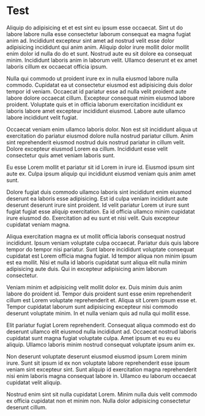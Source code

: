 # Test

Aliquip do adipisicing et et est sint eu ipsum esse occaecat. Sint ut do labore labore nulla esse consectetur laborum consequat ea magna fugiat anim ad. Incididunt excepteur sint amet ad nostrud velit esse dolor adipisicing incididunt qui anim anim. Aliquip dolor irure mollit dolor mollit enim dolor id nulla do do et sunt. Nostrud aute eu sit dolore ea consequat minim. Incididunt laboris anim in laborum velit. Ullamco deserunt et ex amet laboris cillum ex occaecat officia ipsum.

Nulla qui commodo ut proident irure ex in nulla eiusmod labore nulla commodo. Cupidatat ea ut consectetur eiusmod est adipisicing duis dolor tempor id veniam. Occaecat id pariatur esse ad nulla velit proident aute labore dolore occaecat cillum. Excepteur consequat minim eiusmod labore proident. Voluptate quis et in officia laborum exercitation incididunt ex laboris labore amet excepteur incididunt eiusmod. Labore aute ullamco labore incididunt velit fugiat.

Occaecat veniam enim ullamco laboris dolor. Non est sit incididunt aliqua ut exercitation do pariatur eiusmod dolore nulla nostrud pariatur cillum. Anim sint reprehenderit eiusmod nostrud duis nostrud pariatur in cillum velit. Dolore excepteur eiusmod Lorem ea cillum. Incididunt esse velit consectetur quis amet veniam laboris sunt.

Eu esse Lorem mollit et pariatur sit id Lorem in irure id. Eiusmod ipsum sint aute ex. Culpa ipsum aliquip qui incididunt eiusmod veniam quis anim amet sunt.

Dolore fugiat duis commodo ullamco laboris sint incididunt enim eiusmod deserunt ea laboris esse adipisicing. Est id culpa veniam incididunt aute deserunt deserunt irure sint proident. Id velit pariatur Lorem ut irure sunt fugiat fugiat esse aliquip exercitation. Ea id officia ullamco minim cupidatat irure eiusmod do. Exercitation ad eu sunt et nisi velit. Quis excepteur cupidatat veniam magna.

Aliqua exercitation magna ex ut mollit officia laboris consequat nostrud incididunt. Ipsum veniam voluptate culpa occaecat. Pariatur duis quis labore tempor do tempor nisi pariatur. Sunt labore incididunt voluptate consequat cupidatat est Lorem officia magna fugiat. Id tempor aliqua non minim ipsum est ea mollit. Nisi et nulla id laboris cupidatat sunt aliqua elit nulla minim adipisicing aute duis. Qui in excepteur adipisicing anim laborum consectetur.

Veniam minim et adipisicing velit mollit dolor ex. Duis minim duis anim labore do proident id. Tempor duis proident sunt esse enim reprehenderit cillum est Lorem voluptate reprehenderit et. Aliqua sit Lorem ipsum esse et. Tempor cupidatat laborum sunt adipisicing excepteur nisi commodo deserunt voluptate minim. In et nulla veniam quis ad nulla qui mollit esse.

Elit pariatur fugiat Lorem reprehenderit. Consequat aliqua commodo est do deserunt ullamco elit eiusmod nulla incididunt ad. Occaecat nostrud laboris cupidatat sunt magna fugiat voluptate culpa. Amet ipsum et eu eu eu aliquip. Ullamco laboris minim nostrud consequat voluptate ipsum anim ex.

Non deserunt voluptate deserunt eiusmod eiusmod ipsum Lorem minim irure. Sunt sit ipsum id ex non voluptate labore reprehenderit esse ipsum veniam sint excepteur sint. Sunt aliquip id exercitation magna reprehenderit nisi enim laboris magna consequat labore in. Ullamco eu laborum occaecat cupidatat velit aliquip.

Nostrud enim sint sit nulla cupidatat Lorem. Minim nulla duis velit commodo ex officia cupidatat non et minim non. Nulla dolor adipisicing consectetur deserunt cillum.